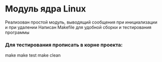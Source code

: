 # Модуль ядра Linux

Реализован простой модуль, выводящий сообщения при инициализации и при удалении
Написан Makefile для удобной сборки и тестирования программы
### Для тестирования прописать в корне проекта:
make
make test
make clean
